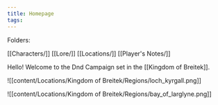 ```yaml
---
title: Homepage
tags:
---
```

Folders:

[[Characters/]]
[[Lore/]]
[[Locations/]]
[[Player's Notes/]]

Hello! Welcome to the Dnd Campaign set in the [[Kingdom of Breitek]].

![[content/Locations/Kingdom of Breitek/Regions/loch_kyrgall.png]]

![[content/Locations/Kingdom of Breitek/Regions/bay_of_larglyne.png]]